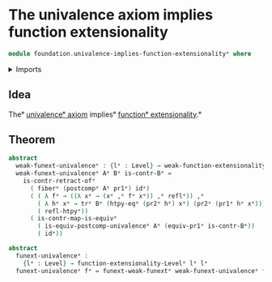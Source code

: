 # The univalence axiom implies function extensionality

```agda
module foundation.univalence-implies-function-extensionalityᵉ where
```

<details><summary>Imports</summary>

```agda
open import foundation.dependent-pair-typesᵉ
open import foundation.equivalence-inductionᵉ
open import foundation.function-extensionalityᵉ
open import foundation.postcomposition-functionsᵉ
open import foundation.type-arithmetic-dependent-pair-typesᵉ
open import foundation.universe-levelsᵉ
open import foundation.weak-function-extensionalityᵉ

open import foundation-core.contractible-mapsᵉ
open import foundation-core.contractible-typesᵉ
open import foundation-core.fibers-of-mapsᵉ
open import foundation-core.function-typesᵉ
open import foundation-core.homotopiesᵉ
open import foundation-core.identity-typesᵉ
open import foundation-core.transport-along-identificationsᵉ
```

</details>

## Idea

Theᵉ [univalenceᵉ axiom](foundation-core.univalence.mdᵉ) impliesᵉ
[functionᵉ extensionality](foundation.function-extensionality.md).ᵉ

## Theorem

```agda
abstract
  weak-funext-univalenceᵉ : {lᵉ : Level} → weak-function-extensionality-Levelᵉ lᵉ lᵉ
  weak-funext-univalenceᵉ Aᵉ Bᵉ is-contr-Bᵉ =
    is-contr-retract-ofᵉ
      ( fiberᵉ (postcompᵉ Aᵉ pr1ᵉ) idᵉ)
      ( ( λ fᵉ → ((λ xᵉ → (xᵉ ,ᵉ fᵉ xᵉ)) ,ᵉ reflᵉ)) ,ᵉ
        ( λ hᵉ xᵉ → trᵉ Bᵉ (htpy-eqᵉ (pr2ᵉ hᵉ) xᵉ) (pr2ᵉ (pr1ᵉ hᵉ xᵉ))) ,ᵉ
        ( refl-htpyᵉ))
      ( is-contr-map-is-equivᵉ
        ( is-equiv-postcomp-univalenceᵉ Aᵉ (equiv-pr1ᵉ is-contr-Bᵉ))
        ( idᵉ))

abstract
  funext-univalenceᵉ :
    {lᵉ : Level} → function-extensionality-Levelᵉ lᵉ lᵉ
  funext-univalenceᵉ fᵉ = funext-weak-funextᵉ weak-funext-univalenceᵉ fᵉ
```